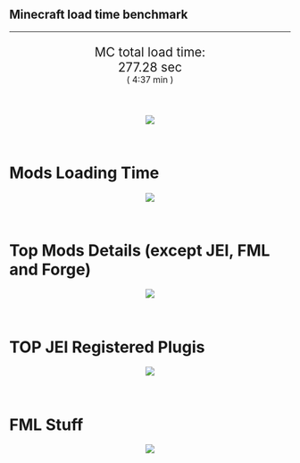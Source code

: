 ## Minecraft load time benchmark


---

<p align="center" style="font-size:160%;">
MC total load time:<br>
277.28 sec
<br>
<sup><sub>(
4:37 min
)</sub></sup>
</p>

<br>


<p align="center">
<img src="https://quickchart.io/chart?w=400&h=30&c={
  type: 'horizontalBar',
  data: {
    datasets: [
      {label:      'MODS:', data: [105.85]},
      {label: 'FML stuff:', data: [171.43]}
    ]
  },
  options: {
    scales: {
      xAxes: [{display: false,stacked: true}],
      yAxes: [{display: false,stacked: true}],
    },
    elements: {rectangle: {borderWidth: 2}},
    legend: {display: false,},
    plugins: {datalabels: {color: 'white',formatter: (value, context) =>
      [context.dataset.label, value].join(' ')
    }}
  }
}"/>
</p>

<br>

# Mods Loading Time
<p align="center">
<img src="https://quickchart.io/chart?w=400&h=300&c={
  type: 'outlabeledPie',
  options: {
    cutoutPercentage: 25,
    plugins: {
      legend: !1,
      outlabels: {
        stretch: 5,
        padding: 1,
        text: (v,i)=>[
          v.labels[v.dataIndex],' ',
          (v.percent*1000|0)/10,
          String.fromCharCode(37)].join('')
      }
    }
  },
  data: {...
`
813e81   5.10s OpenComputers;
8f304e   4.99s Astral Sorcery;
516fa8   4.53s Ender IO;
a651a8   4.46s IndustrialCraft 2;
cd922c   3.65s NuclearCraft;
213664   2.59s Forestry;
5161a8   2.51s CraftTweaker2;
495797  10.53s CraftTweaker2 (Script Loading);
436e17   2.12s Integrated Dynamics;
ba3eb8   2.09s Cyclic;
308f7e   2.02s Quark: RotN Edition;
3e8160   1.90s The Twilight Forest;
a86e51   1.88s Extra Utilities 2;
649e21   1.68s OpenBlocks;
3eb2ba   1.59s Botania;
8c2ccd   1.57s Immersive Engineering;
5a352c   1.51s Shadowfacts' Forgelin;
8f4d30   1.49s Open Terrain Generator;
3e68ba   1.34s AE2 Unofficial Extended Life;
814a3e   1.28s RFTools;
a0ba3e   1.26s HammerLib;
444444  10.35s 9 Other mods;
333333  38.12s 127 'Fast' mods (load 1.0s - 0.1s);
222222   7.81s 302 'Instant' mods (load %3C 0.1s)
`
    .split(';').reduce((a, l) => {
      l.match(/(\w{6}) *(\d*\.\d*)s (.*)/)
      .slice(1).map((a, i) => [[String.fromCharCode(35),a].join(''), parseFloat(a), a][i])
      .forEach((s, i) => 
        [a.datasets[0].backgroundColor, a.datasets[0].data, a.labels][i].push(s)
      );
      return a
    }, {
      labels: [],
      datasets: [{
        backgroundColor: [],
        data: [],
        borderColor: 'rgba(22,22,22,0.3)',
        borderWidth: 1
      }]
    })
  }
}"/>
</p>

<br>

# Top Mods Details (except JEI, FML and Forge)
<p align="center">
<img src="https://quickchart.io/chart?w=400&h=450&c={
  options: {
    scales: {
      xAxes: [{stacked: true}],
      yAxes: [{stacked: true}],
    },
    plugins: {
      datalabels: {
        anchor: 'end',
        align: 'top',
        color: 'white',
        backgroundColor: 'rgba(46, 140, 171, 0.6)',
        borderColor: 'rgba(41, 168, 194, 1.0)',
        borderWidth: 0.5,
        borderRadius: 3,
        padding: 0,
        font: {size:10},
        formatter: (v,ctx) => 
          ctx.datasetIndex!=ctx.chart.data.datasets.length-1 ? null
            : [((ctx.chart.data.datasets.reduce((a,b)=>a- -b.data[ctx.dataIndex],0)*10)|0)/10,'s'].join('')
      },
      colorschemes: {
        scheme: 'office.Damask6'
      }
    }
  },
  type: 'bar',
  data: {...(() => {
    let a = { labels: [], datasets: [] };
`
1: Construction;
2: Loading Resources;
3: PreInitialization;
4: Initialization;
5: InterModComms$IMC;
6: PostInitialization;
7: LoadComplete;
8: ModIdMapping
`
    .split(';')
      .map(l => l.match(/\d: (.*)/).slice(1))
      .forEach(([name]) => a.datasets.push({ label: name, data: [] }));
`
                        1      2      3      4      5      6      7      8  ;
OpenComputers       |  0.14|  0.00|  3.16|  1.80|  0.00|  0.00|  0.00|  0.00;
Astral Sorcery      |  0.18|  0.00|  4.19|  0.62|  0.00|  0.00|  0.00|  0.00;
Ender IO            |  1.30|  0.00|  3.01|  0.22|  0.00|  0.00|  0.00|  0.00;
IndustrialCraft 2   |  0.65|  0.00|  3.23|  0.59|  0.00|  0.00|  0.00|  0.00;
NuclearCraft        |  1.22|  0.00|  2.24|  0.18|  0.00|  0.00|  0.00|  0.00;
Forestry            |  0.40|  0.00|  1.87|  0.32|  0.00|  0.00|  0.00|  0.00;
CraftTweaker2       |  0.11|  0.00|  2.40|  0.00|  0.00|  0.00|  0.00|  0.00;
Integrated Dynamics |  0.14|  0.00|  1.94|  0.03|  0.00|  0.00|  0.00|  0.00;
Cyclic              |  0.03|  0.00|  1.71|  0.34|  0.00|  0.00|  0.00|  0.00;
Quark: RotN Edition |  0.02|  0.00|  1.94|  0.06|  0.00|  0.00|  0.00|  0.00;
The Twilight Forest |  0.66|  0.00|  1.13|  0.10|  0.00|  0.00|  0.00|  0.00;
Extra Utilities 2   |  0.04|  0.00|  1.83|  0.02|  0.00|  0.00|  0.00|  0.00
`
    .split(';').slice(1)
      .map(l => l.split('|').map(s => s.trim()))
      .forEach(([name, ...arr], i) => {
        a.labels.push(name);
        arr.forEach((v, j) => a.datasets[j].data[i] = v)
      }); return a
  })()}
}"/>
</p>

<br>

# TOP JEI Registered Plugis
<p align="center">
<img src="https://quickchart.io/chart?w=700&c={
  options: {
    elements: { rectangle: { borderWidth: 1 } },
    legend: false
  },
  type: 'horizontalBar',
    data: {...(() => {
      let a = {
        labels: [], datasets: [{
          backgroundColor: 'rgba(0, 99, 132, 0.5)',
          borderColor: 'rgb(0, 99, 132)',
          data: []
        }]
      };
`
  1.88: jeresources.jei.JEIConfig;
  1.15: com.rwtema.extrautils2.crafting.jei.XUJEIPlugin;
  0.51: mezz.jei.plugins.vanilla.VanillaPlugin;
  0.46: crazypants.enderio.machines.integration.jei.MachinesPlugin;
  0.45: com.buuz135.industrial.jei.JEICustomPlugin;
  0.44: ic2.jeiIntegration.SubModule;
  0.27: nc.integration.jei.NCJEI;
  0.24: ninjabrain.gendustryjei.GendustryJEIPlugin;
  0.24: crazypants.enderio.base.integration.jei.JeiPlugin;
  0.20: cofh.thermalexpansion.plugins.jei.JEIPluginTE;
  0.19: knightminer.tcomplement.plugin.jei.JEIPlugin;
  0.17: com.buuz135.thaumicjei.ThaumcraftJEIPlugin;
  0.12: lach_01298.qmd.jei.QMDJEI;
  0.10: crafttweaker.mods.jei.JEIAddonPlugin;
  0.08: net.bdew.jeibees.BeesJEIPlugin;
  1.42: Other 124 Plugins
`
        .split(';')
        .map(l => l.split(':'))
        .forEach(([time, name]) => {
          a.labels.push(name);
          a.datasets[0].data.push(time)
        })
        ; return a
    })()
  }
}"/>
</p>

<br>

# FML Stuff
<p align="center">
<img src="https://quickchart.io/chart?w=500&h=400&c={
  options: {
    rotation: Math.PI,
    cutoutPercentage: 55,
    plugins: {
      legend: !1,
      outlabels: {
        stretch: 5,
        padding: 1,
        text: (v)=>v.labels
      },
      doughnutlabel: {
        labels: [
          {
            text: 'FML stuff:',
            color: 'rgba(128, 128, 128, 0.5)',
            font: {size: 18}
          },
          {
            text: [171.43,'s'].join(''),
            color: 'rgba(128, 128, 128, 1)',
            font: {size: 22}
          }
        ]
      },
    }
  },
  type: 'outlabeledPie',
  data: {...(() => {
    let a = {
      labels: [],
      datasets: [{
        backgroundColor: [],
        data: [],
        borderColor: 'rgba(22,22,22,0.3)',
        borderWidth: 2
      }]
    };
`
993A00   0.20s Loading sounds;
994400   0.27s Loading Resource - SoundHandler;
444444 170.97s Other
`
    .split(';')
      .map(l => l.match(/(\w{6}) *(\d*\.\d*)s (.*)/))
      .forEach(([, col, time, name]) => {
        a.labels.push([name, ' ', time, 's'].join(''));
        a.datasets[0].data.push(parseFloat(time));
        a.datasets[0].backgroundColor.push([String.fromCharCode(35), col].join(''))
      })
      ; return a
  })()}
}"/>
</p>

<br>

